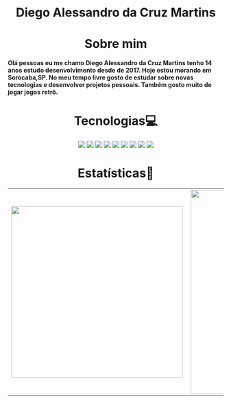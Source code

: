 <h1 align="center">Diego Alessandro da Cruz Martins</h1>

<h1 align="center">Sobre mim</h1>
<p>
  <b>
    Olá pessoas eu me chamo Diego Alessandro da Cruz Martins tenho 14 anos estudo desenvolvimento desde de 2017. 
    Hoje estou morando em Sorocaba,SP. No meu tempo livre gosto de estudar sobre novas tecnologias
    e desenvolver projetos pessoais. Também gosto muito de jogar jogos retrô.
    
  </b>
</p>
<h1 align="center">Tecnologias💻</h1>
<p align="center">
  <img src="https://img.shields.io/badge/javascript%20-%23323330.svg?&style=for-the-badge&logo=javascript&logoColor=%23F7DF1E"/>
  <img src="https://img.shields.io/badge/html5%20-%23E34F26.svg?&style=for-the-badge&logo=html5&logoColor=white"/>
  <img src="https://img.shields.io/badge/css3%20-%231572B6.svg?&style=for-the-badge&logo=css3&logoColor=white"/>
  <img src="https://img.shields.io/badge/git%20-%23F05033.svg?&style=for-the-badge&logo=git&logoColor=white"/>
  <img src="https://img.shields.io/badge/github%20-%23121011.svg?&style=for-the-badge&logo=github&logoColor=white"/>
  <img src="https://img.shields.io/badge/vercel%20-%23000000.svg?&style=for-the-badge&logo=vercel&logoColor=white"/>
  <img src="https://img.shields.io/badge/nextjs%20-%23000000.svg?&style=for-the-badge&logo=next.js&logoColor=white"/>
  <img src="https://img.shields.io/badge/node.js%20-%2343853D.svg?&style=for-the-badge&logo=node.js&logoColor=white"/>
  <img src="https://img.shields.io/badge/mysql%20-%230db7ed.svg?&style=for-the-badge&logo=mysql&logoColor=white"/>
</p>


<center>
  <h1 align="center">Estatísticas🧮</h1>
  <table>
    <tr>
        <td><img width="400px" align="left" src="https://github-readme-stats.vercel.app/api/top-langs/?username=odiegoalessandro&hide=html&layout=compact&theme=buefy&locale=pt-BR&title_color=ADBAC7&bg_color=22272E&text_color=ADBAC7&hide_border=False" /></td>
        <td><img width="475px" align="left" src="https://github-readme-stats.vercel.app/api?username=odiegoalessandro&theme=buefy&locale=pt-BR&title_color=ADBAC7&bg_color=22272E&text_color=ADBAC7&hide_border=False&show_icons=True&icon_color=0DB7ED"/></td>
    </tr>   
  </table>
</center> 
